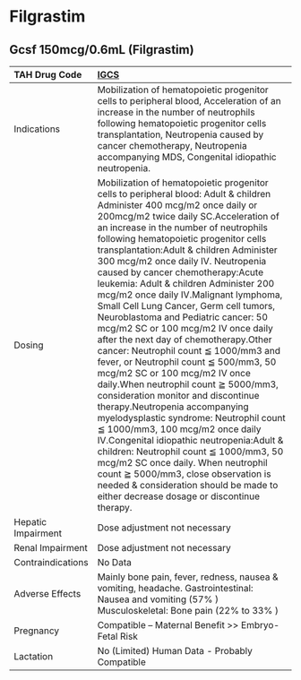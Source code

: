 # Filgrastim

## Gcsf 150mcg/0.6mL (Filgrastim)

| TAH Drug Code      | [IGCS](https://www.tahsda.org.tw/drugs/hissearch.php?drug_code=IGCS)                                                                                                                                                                                                                                                                                                                                                                                                                                                                                                                                                                                                                                                                                                                                                                                                                                                                                                                                                                                                                                                                                                                                  |
|:-------------------|:------------------------------------------------------------------------------------------------------------------------------------------------------------------------------------------------------------------------------------------------------------------------------------------------------------------------------------------------------------------------------------------------------------------------------------------------------------------------------------------------------------------------------------------------------------------------------------------------------------------------------------------------------------------------------------------------------------------------------------------------------------------------------------------------------------------------------------------------------------------------------------------------------------------------------------------------------------------------------------------------------------------------------------------------------------------------------------------------------------------------------------------------------------------------------------------------------|
| Indications        | Mobilization of hematopoietic progenitor cells to peripheral blood, Acceleration of an increase in the number of neutrophils following hematopoietic progenitor cells transplantation, Neutropenia caused by cancer chemotherapy, Neutropenia accompanying MDS, Congenital idiopathic neutropenia.                                                                                                                                                                                                                                                                                                                                                                                                                                                                                                                                                                                                                                                                                                                                                                                                                                                                                                    |
| Dosing             | Mobilization of hematopoietic progenitor cells to peripheral blood: Adult & children Administer 400 mcg/m2 once daily or 200mcg/m2 twice daily SC.Acceleration of an increase in the number of neutrophils following hematopoietic progenitor cells transplantation:Adult & children Administer 300 mcg/m2 once daily IV. Neutropenia caused by cancer chemotherapy:Acute leukemia: Adult & children Administer 200 mcg/m2 once daily IV.Malignant lymphoma, Small Cell Lung Cancer, Germ cell tumors, Neuroblastoma and Pediatric cancer: 50 mcg/m2 SC or 100 mcg/m2 IV once daily after the next day of chemotherapy.Other cancer: Neutrophil count ≦ 1000/mm3 and fever, or Neutrophil count ≦ 500/mm3, 50 mcg/m2 SC or 100 mcg/m2 IV once daily.When neutrophil count ≧ 5000/mm3, consideration monitor and discontinue therapy.Neutropenia accompanying myelodysplastic syndrome: Neutrophil count ≦ 1000/mm3, 100 mcg/m2 once daily IV.Congenital idiopathic neutropenia:Adult & children: Neutrophil count ≦ 1000/mm3, 50 mcg/m2 SC once daily. When neutrophil count ≧ 5000/mm3, close observation is needed & consideration should be made to either decrease dosage or discontinue therapy. |
| Hepatic Impairment | Dose adjustment not necessary                                                                                                                                                                                                                                                                                                                                                                                                                                                                                                                                                                                                                                                                                                                                                                                                                                                                                                                                                                                                                                                                                                                                                                         |
| Renal Impairment   | Dose adjustment not necessary                                                                                                                                                                                                                                                                                                                                                                                                                                                                                                                                                                                                                                                                                                                                                                                                                                                                                                                                                                                                                                                                                                                                                                         |
| Contraindications  | No Data                                                                                                                                                                                                                                                                                                                                                                                                                                                                                                                                                                                                                                                                                                                                                                                                                                                                                                                                                                                                                                                                                                                                                                                               |
| Adverse Effects    | Mainly bone pain, fever, redness, nausea & vomiting, headache. Gastrointestinal: Nausea and vomiting (57% ) Musculoskeletal: Bone pain (22% to 33% )                                                                                                                                                                                                                                                                                                                                                                                                                                                                                                                                                                                                                                                                                                                                                                                                                                                                                                                                                                                                                                                  |
| Pregnancy          | Compatible – Maternal Benefit >> Embryo-Fetal Risk                                                                                                                                                                                                                                                                                                                                                                                                                                                                                                                                                                                                                                                                                                                                                                                                                                                                                                                                                                                                                                                                                                                                                    |
| Lactation          | No (Limited) Human Data - Probably Compatible                                                                                                                                                                                                                                                                                                                                                                                                                                                                                                                                                                                                                                                                                                                                                                                                                                                                                                                                                                                                                                                                                                                                                         |


